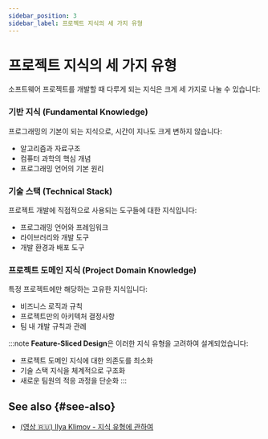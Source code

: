 ```yaml
---
sidebar_position: 3
sidebar_label: 프로젝트 지식의 세 가지 유형
---
```


# 프로젝트 지식의 세 가지 유형

소프트웨어 프로젝트를 개발할 때 다루게 되는 지식은 크게 세 가지로 나눌 수 있습니다:

### 기반 지식 (Fundamental Knowledge)
프로그래밍의 기본이 되는 지식으로, 시간이 지나도 크게 변하지 않습니다:
- 알고리즘과 자료구조
- 컴퓨터 과학의 핵심 개념
- 프로그래밍 언어의 기본 원리

### 기술 스택 (Technical Stack)
프로젝트 개발에 직접적으로 사용되는 도구들에 대한 지식입니다:
- 프로그래밍 언어와 프레임워크
- 라이브러리와 개발 도구
- 개발 환경과 배포 도구

### 프로젝트 도메인 지식 (Project Domain Knowledge)
특정 프로젝트에만 해당하는 고유한 지식입니다:
- 비즈니스 로직과 규칙
- 프로젝트만의 아키텍처 결정사항
- 팀 내 개발 규칙과 관례

:::note
**Feature-Sliced Design**은 이러한 지식 유형을 고려하여 설계되었습니다:
- 프로젝트 도메인 지식에 대한 의존도를 최소화
- 기술 스택 지식을 체계적으로 구조화
- 새로운 팀원의 적응 과정을 단순화
:::

## See also {#see-also}

- [(영상 🇷🇺) Ilya Klimov - 지식 유형에 관하여][ext-klimov]

[ext-klimov]: https://youtu.be/4xyb_tA-uw0?t=249
